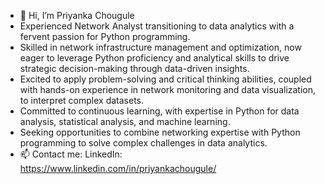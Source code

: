 - 👋 Hi, I’m Priyanka Chougule
-  Experienced Network Analyst transitioning to data analytics with a fervent passion for Python programming.
-  Skilled in network infrastructure management and optimization, now eager to leverage Python proficiency and analytical skills to
   drive strategic decision-making through data-driven insights.
-  Excited to apply problem-solving and critical thinking abilities, coupled with hands-on experience in network monitoring and data visualization, to interpret complex datasets.
-  Committed to continuous learning, with expertise in Python for data analysis, statistical analysis, and machine learning.
-  Seeking opportunities to combine networking expertise with Python programming to solve complex challenges in data analytics.
- 📫 Contact me: LinkedIn: https://www.linkedin.com/in/priyankachougule/
 

<!---
PriyaChougule/PriyaChougule is a ✨ special ✨ repository because its `README.md` (this file) appears on your GitHub profile.
You can click the Preview link to take a look at your changes.
--->
